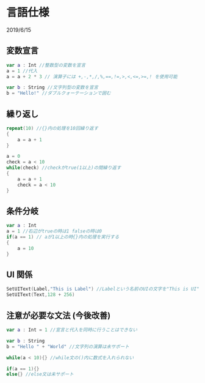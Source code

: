 # 言語仕様
2019/6/15

## 変数宣言

```swift
var a : Int //整数型の変数を宣言
a = 1 //代入
a = a + 2 * 3 // 演算子には +,-,*,/,%,==,!=,>,<,<=,>=,! を使用可能

var b : String //文字列型の変数を宣言
b = "Hello!" //ダブルクォーテーションで囲む
```

## 繰り返し

```swift
repeat(10) //{}内の処理を10回繰り返す
{
    a = a + 1
}

a = 0
check = a < 10
while(check) //checkがtrue(1以上)の間繰り返す
{
    a = a + 1
    check = a < 10
}

```

## 条件分岐

```swift
var a : Int
a = 1 //右辺がtrueの時は1 falseの時は0
if(a == 1) // aが1以上の時{}内の処理を実行する
{
    a = 10
}
```

## UI 関係

```swift
SetUIText(Label,"This is Label") //Labelという名前のUIの文字を"This is UI"にする
SetUIText(Text,128 + 256)
```

## 注意が必要な文法 (今後改善)

```swift
var a : Int = 1 //宣言と代入を同時に行うことはできない

var b : String
b = "Hello " + "World" //文字列の演算は未サポート

while(a < 10){} //while文の()内に数式を入れられない

if(a == 1){}
else{} //else文は未サポート

```
